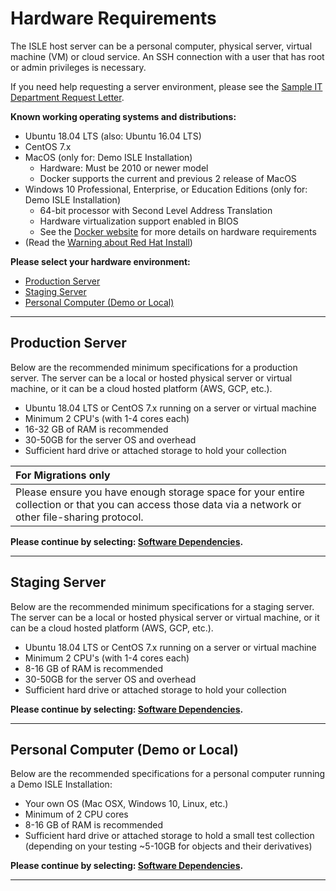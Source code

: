 # Hardware Requirements

The ISLE host server can be a personal computer, physical server, virtual machine (VM) or cloud service. An SSH connection with a user that has root or admin privileges is necessary. 

If you need help requesting a server environment, please see the [Sample IT Department Request Letter](../appendices/sample-it-department-request.md).

**Known working operating systems and distributions:**

* Ubuntu 18.04 LTS (also: Ubuntu 16.04 LTS)
* CentOS 7.x
* MacOS (only for: Demo ISLE Installation)
  - Hardware: Must be 2010 or newer model
  - Docker supports the current and previous 2 release of MacOS
* Windows 10 Professional, Enterprise, or Education Editions (only for: Demo ISLE Installation)
  - 64-bit processor with Second Level Address Translation
  - Hardware virtualization support enabled in BIOS
  - See the [Docker website](https://docs.docker.com/docker-for-windows/install/) for more details on hardware requirements
* (Read the [Warning about Red Hat Install](../appendices/redhat.md))

**Please select your hardware environment:**

- [Production Server](#production-server)
- [Staging Server](#staging-server)
- [Personal Computer (Demo or Local)](#personal-computer-demo-or-local)

---

## Production Server

Below are the recommended minimum specifications for a production server. The server can be a local or hosted physical server or virtual machine, or it can be a cloud hosted platform (AWS, GCP, etc.).  

* Ubuntu 18.04 LTS or CentOS 7.x running on a server or virtual machine
* Minimum 2 CPU's (with 1-4 cores each)
* 16-32 GB of RAM is recommended
* 30-50GB for the server OS and overhead
* Sufficient hard drive or attached storage to hold your collection

| For Migrations only |
| :-------------      |
| Please ensure you have enough storage space for your entire collection or that you can access those data via a network or other file-sharing protocol. |

**Please continue by selecting: [Software Dependencies](../install/host-software-dependencies.md).**

---

## Staging Server

Below are the recommended minimum specifications for a staging server. The server can be a local or hosted physical server or virtual machine, or it can be a cloud hosted platform (AWS, GCP, etc.).  

* Ubuntu 18.04 LTS or CentOS 7.x running on a server or virtual machine
* Minimum 2 CPU's (with 1-4 cores each)
* 8-16 GB of RAM is recommended
* 30-50GB for the server OS and overhead
* Sufficient hard drive or attached storage to hold your collection

**Please continue by selecting: [Software Dependencies](../install/host-software-dependencies.md).**

---

## Personal Computer (Demo or Local)

Below are the recommended specifications for a personal computer running a Demo ISLE Installation:

* Your own OS (Mac OSX, Windows 10, Linux, etc.)
* Minimum of 2 CPU cores
* 8-16 GB of RAM is recommended
* Sufficient hard drive or attached storage to hold a small test collection (depending on your testing ~5-10GB for objects and their derivatives)

**Please continue by selecting: [Software Dependencies](../install/host-software-dependencies.md).**

---

